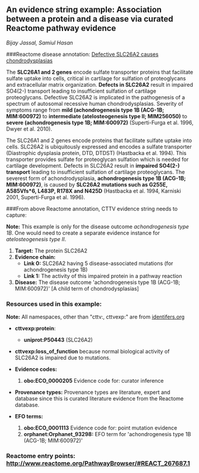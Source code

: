 

## An evidence string example: Association between a protein and a disease via curated Reactome pathway evidence

*Bijay Jassal, Samiul Hasan*

###Reactome disease annotation: [Defective SLC26A2 causes chondrodysplasias](http://www.reactome.org/PathwayBrowser/#REACT_267687.1)

The **SLC26A1 and 2 genes** encode sulfate transporter proteins that facilitate sulfate uptake into cells, critical in cartilage for sulfation of proteoglycans and extracellular matrix organization. **Defects in SLC26A2** result in impaired SO4(2-) transport leading to insufficient sulfation of cartilage proteoglycans. Defective SLC26A2 is implicated in the pathogenesis of a spectrum of autosomal recessive human chondrodysplasias. Severity of symptoms range from **mild (achondrogenesis type 1B (ACG-1B; MIM:600972)** to **intermediate (atelosteogenesis type II; MIM256050)** to **severe (achondrogenesis type 1B; MIM:600972)** (Superti-Furga et al. 1996, Dwyer et al. 2010).

The SLC26A1 and 2 genes encode proteins that facilitate sulfate uptake into cells. SLC26A2 is ubiquitously expressed and encodes a sulfate transporter (Diastrophic dysplasia protein, DTD, DTDST) (Hastbacka et al. 1994). This transporter provides sulfate for proteoglycan sulfation which is needed for cartilage development. Defects in SLC26A2 result in **impaired SO4(2-) transport** leading to insufficient sulfation of cartilage proteoglycans. The severest form of achondrodysplasia, **achondrogenesis type 1B (ACG-1B; MIM:600972)**, is caused by **SLC26A2 mutations such as G255E, A585Vfs*6, L483P, R178X and N425D** (Hastbacka et al. 1994, Karniski 2001, Superti-Furga et al. 1996).

###From above Reactome annotation, CTTV evidence string needs to capture:

**Note:** This example is only for the disease outcome *achondrogenesis type 1B*. One would need to create a separate evidence instance for *atelosteogenesis type II*.

1. **Target:** The protein SLC26A2
3. **Evidence chain:**
	- **Link 0:** SLC26A2 having 5 disease-associated mutations (for achondrogenesis type 1B)
	- **Link 1:** The activity of this impaired protein in a pathway reaction
4. **Disease:** The disease outcome 'achondrogenesis type 1B (ACG-1B; MIM:600972)' [A child term of chondrodysplasias]

### Resources used in this example:

**Note:** All namespaces, other than "cttv:, cttvexp:" are from [identifers.org](http://identifiers.org/)

- **cttvexp:protein**:
	- 	**uniprot:P50443** (SLC26A2)

- **cttvexp:loss_of_function** because normal biological activity of SLC26A2 is impaired due to mutations.

- **Evidence codes:**
	1. **obo:ECO_0000205** Evidence code for: curator inference


- **Provenance types:** Provenance types are literature, expert and database since this is curated literature evidence from the Reactome database.

- **EFO terms:**
	1. **obo:ECO_0001113** Evidence code for: point mutation evidence
	2. **orphanet:Orphanet_93298:** EFO term for 'achondrogenesis type 1B (ACG-1B; MIM:600972)'

### Reactome entry points: http://www.reactome.org/PathwayBrowser/#REACT_267687.1
